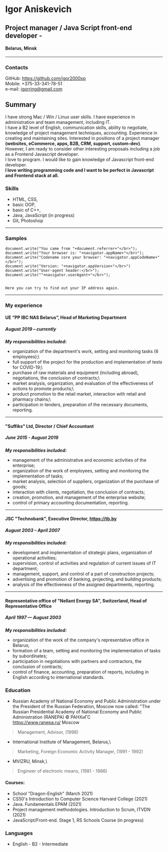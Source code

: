 # Igor Aniskevich
## Project manager / Java Script front-end developer - 
#### Belarus, Minsk
********
### Contacts
GitHub: https://github.com/igor2000xp \
Mobile: +375-33-341-78-51\
e-mail: igorring@gmail.com

## Summary
I have strong Mac / Win / Linux user skills. I have experience in administration and team management, including IT.\
I have a B2 level of English, communication skills, ability to negotiate, knowledge of project management techniques, accounting. Experience in creating and maintaining sites. Interested in positions of a project manager **(websites, eCommerce, apps, B2B, CRM, support, custom-dev)**.\
However, I am ready to consider other interesting proposals including a job as a Frontend Javascript developer.\
I love to program. I would like to gain knowledge of Javascript front-end developer.\
__I love writing programming code and I want to be perfect in Javascript and Frontend stack at all.__

### Skills
* HTML, CSS,
* basic OOP,
* basic of C++,
* Java, JavaScript (in progress)
* Git, Photoshop
___________________
### Samples
```
document.write("You came from "+document.referrer+"</br>");
document.write("Your browser is: "+navigator.appName+"</br>");
document.write("Codename core your browser: "+navigator.appCodeName+"</br>");
document.write("Version: "+navigator.appVersion+"</br>")
document.write("User-agent header:</br>");
document.write(""+navigator.userAgent+"</br>");


Here you can try to find out your IP address again.
```
*********

### My experience

#### UE “PP IBC NAS Belarus”, Head of Marketing Department
##### August 2019 – currently
_**My responsibilities included:**_
* organization of the department's work, setting and monitoring tasks (6 employees);\
* full support of the project for the production and implementation of tests for COVID-19;\
* purchase of raw materials and equipment (including abroad), negotiations, the conclusion of contracts;\
* market analysis, organization, and evaluation of the effectiveness of actions to promote products;\
* product promotion to the retail market, interaction with retail and pharmacy chains;\
* participation in tenders, preparation of the necessary documents, reporting.
************************
#### "Suffiks" Ltd, Director / Chief Accountant
##### June 2015 - August 2019
_**My responsibilities included:**_
* management of the administrative and economic activities of the enterprise;
* organization of the work of employees, setting and monitoring the implementation of tasks;
* market analysis, selection of suppliers, organization of the purchase of goods;
* interaction with clients, negotiation, the conclusion of contracts;
* creation, promotion, and management of the enterprise website;
* control of primary accounting documentation, reporting.
******************
#### JSC "Technobank", Executive Director, https://tb.by
##### August 2003 – April 2007
_**My responsibilities included:**_
* development and implementation of strategic plans, organization of operational activities;
* supervision, control of activities and regulation of current issues of IT department;
* management, support, and control of a part of construction projects;
* advertising and promotion of banking, projecting, and building products;
* analysis of the effectiveness of the assigned departments, reporting.
*************
#### Representative office of "Nellant Energy SA", Switzerland, Head of Representative Office
##### April 1997 — August 2003
_**My responsibilities included:**_
* organization of the work of the company's representative office in Belarus;
* formation of a team, setting and monitoring the implementation of tasks by subordinates;
* participation in negotiations with partners and contractors, the conclusion of contracts;
* control of finance, accounting, preparation of reports, including in English according to international standards.

### Education

* Russian Academy of National Economy and Public Administration under the President of the Russian Federation, Moscow now called: "The Russian Presidential Academy of National Economy and Public Administration (RANEPA) © РАНХиГС  
https://www.ranepa.ru/ Moscow  
> Management, Advisor, (1998)
* International Institute of Management, Belarus,\
> Marketing, Foreign Economic Activity Manager, (1991 - 1992)
* MVIZRU, Minsk,\
> Engineer of electronic means, (1981 - 1986)

#### Courses:
* School "Dragon-English" (March 2021)
* CS50's Introduction to Computer Science Harvard College (2021)
* Java. Fundamentals ЕРАМ (2021)
* Project management methodologies. Introduction to Scrum, ITVDN (2021)
* JavaScript/Front-end. Stage 1, RS Schools Course (in progress)
    

### Languages

* English - B2 - Intermediate